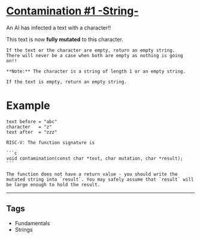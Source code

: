 # [Contamination #1 -String-](https://www.codewars.com/kata/596fba44963025c878000039)

An AI has infected a text with a character!!

This text is now **fully mutated** to this character.

```if-not:riscv
If the text or the character are empty, return an empty string.
There will never be a case when both are empty as nothing is going on!!

**Note:** The character is a string of length 1 or an empty string.
```

```if:riscv
If the text is empty, return an empty string.
```

# Example

```
text before = "abc"
character   = "z"
text after  = "zzz"
```

````if:riscv
RISC-V: The function signature is

```c
void contamination(const char *text, char mutation, char *result);
```

The function does not have a return value - you should write the mutated string into `result`. You may safely assume that `result` will be large enough to hold the result.
````

---

## Tags

- Fundamentals
- Strings
